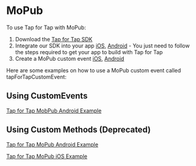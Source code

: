 # MoPub

To use Tap for Tap with MoPub:

1. Download the [Tap for Tap SDK](https://github.com/tapfortap/Documentation/raw/master/downloads/TapForTap-SDK.zip)
2. Integrate our SDK into your app [iOS](http://tapfortap.github.com/iOS), [Android](http://tapfortap.github.com/Android/) - You just need to follow the steps required to get your app to build with Tap for Tap
3. Create a MoPub custom event [iOS](https://github.com/mopub/mopub-client/wiki/CustomEventsIOS), [Android](https://github.com/mopub/mopub-client/wiki/CustomEventsAndroid)

Here are some examples on how to use a MoPub custom event called tapForTapCustomEvent:

## Using CustomEvents

[Tap for Tap MobPub Android Example](https://gist.github.com/jwyseu/5434805)

## Using Custom Methods (Deprecated)

[Tap for Tap MoPub Android Example](https://gist.github.com/4290335)

[Tap for Tap MoPub iOS Example](https://gist.github.com/4290326)
